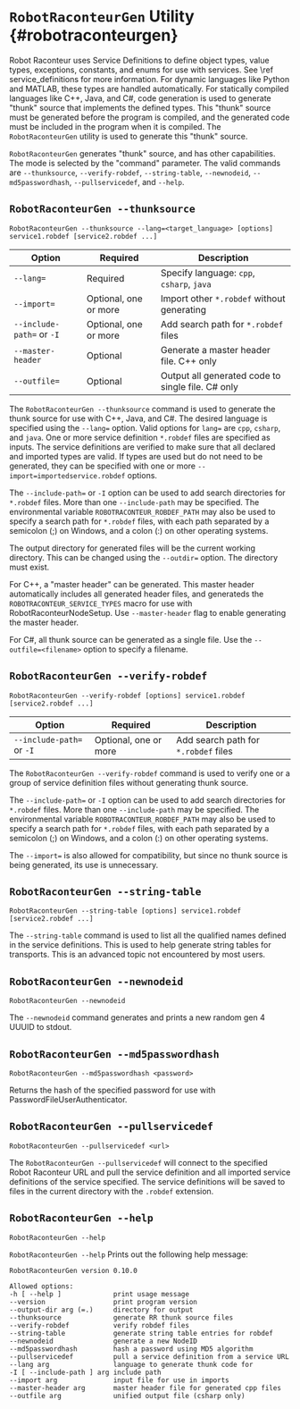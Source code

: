 # `RobotRaconteurGen` Utility {#robotraconteurgen}

Robot Raconteur uses Service Definitions to define object types, value types, exceptions, constants, and enums for use with services. See \ref service_definitions for more information. For dynamic languages like Python and MATLAB, these types are handled automatically. For statically compiled languages like C++, Java, and C\#, code generation is used to generate "thunk" source that implements the defined types. This "thunk" source must be generated before the program is compiled, and the generated code must be included in the program when it is compiled. The `RobotRaconteurGen` utility is used to generate this "thunk" source.

`RobotRaconteurGen` generates "thunk" source, and has other capabilities. The mode is selected by the "command" parameter. The valid commands are `--thunksource`, `--verify-robdef`, `--string-table`, `--newnodeid`, `--md5passwordhash`, `--pullservicedef`, and `--help`.

## `RobotRaconteurGen --thunksource`

    RobotRaconteurGen --thunksource --lang=<target_language> [options] service1.robdef [service2.robdef ...]

| Option | Required | Description |
| ---    | ---      |---         |
| `--lang=` | Required | Specify language: `cpp`, `csharp`, `java` |
| `--import=` | Optional, one or more | Import other `*.robdef` without generating |
| `--include-path=` or `-I` | Optional, one or more | Add search path for `*.robdef` files |
| `--master-header` | Optional | Generate a master header file. C++ only |
| `--outfile=` | Optional | Output all generated code to single file. C\# only |

The `RobotRaconteurGen --thunksource` command is used to generate the thunk source for use with C++, Java, and C\#. The desired language is specified using the `--lang=` option. Valid options for `lang=` are `cpp`, `csharp`, and `java`. One or more service definition `*.robdef` files are specified as inputs. The service definitions are verified to make sure that all declared and imported types are valid. If types are used but do not need to be generated, they can be specified with one or more `--import=importedservice.robdef` options.

The `--include-path=` or `-I` option can be used to add search directories for `*.robdef` files. More than one `--include-path` may be specified. The environmental variable `ROBOTRACONTEUR_ROBDEF_PATH` may also be used to specify a search path for `*.robdef` files, with each path separated by a semicolon (;) on Windows, and a colon (:) on other operating systems.

The output directory for generated files will be the current working directory. This can be changed using the `--outdir=` option. The directory must exist.

For C++, a "master header" can be generated. This master header automatically includes all generated header files, and generateds the `ROBOTRACONTEUR_SERVICE_TYPES` macro for use with RobotRaconteurNodeSetup. Use `--master-header` flag to enable generating the master header.

For C\#, all thunk source can be generated as a single file. Use the `--outfile=<filename>` option to specify a filename.

## `RobotRaconteurGen --verify-robdef`

    RobotRaconteurGen --verify-robdef [options] service1.robdef [service2.robdef ...]

| Option | Required | Description |
| ---    | ---      |---         |
| `--include-path=` or `-I` | Optional, one or more | Add search path for `*.robdef` files |

The `RobotRaconteurGen --verify-robdef` command is used to verify one or a group of service definition files without generating thunk source.

The `--include-path=` or `-I` option can be used to add search directories for `*.robdef` files. More than one `--include-path` may be specified. The environmental variable `ROBOTRACONTEUR_ROBDEF_PATH` may also be used to specify a search path for `*.robdef` files, with each path separated by a semicolon (;) on Windows, and a colon (:) on other operating systems.

The `--import=` is also allowed for compatibility, but since no thunk source is being generated, its use is unnecessary.

## `RobotRaconteurGen --string-table`

    RobotRaconteurGen --string-table [options] service1.robdef [service2.robdef ...]

The `--string-table` command is used to list all the qualified names defined in the service definitions. This is used to help generate string tables for transports. This is an advanced topic not encountered by most users.

## `RobotRaconteurGen --newnodeid`

    RobotRaconteurGen --newnodeid

The `--newnodeid` command generates and prints a new random gen 4 UUUID to stdout.

## `RobotRaconteurGen --md5passwordhash`

    RobotRaconteurGen --md5passwordhash <password>

Returns the hash of the specified password for use with PasswordFileUserAuthenticator.

## `RobotRaconteurGen --pullservicedef`

    RobotRaconteurGen --pullservicedef <url>

The `RobotRaconteurGen --pullservicedef` will connect to the specified Robot Raconteur URL and pull the service definition and all imported service definitions of the service specified. The service definitions will be saved to files in the current directory with the `.robdef` extension.

## `RobotRaconteurGen --help`

    RobotRaconteurGen --help

`RobotRaconteurGen --help` Prints out the following help message:

    RobotRaconteurGen version 0.10.0

    Allowed options:
    -h [ --help ]             print usage message
    --version                 print program version
    --output-dir arg (=.)     directory for output
    --thunksource             generate RR thunk source files
    --verify-robdef           verify robdef files
    --string-table            generate string table entries for robdef
    --newnodeid               generate a new NodeID
    --md5passwordhash         hash a password using MD5 algorithm
    --pullservicedef          pull a service definition from a service URL
    --lang arg                language to generate thunk code for
    -I [ --include-path ] arg include path
    --import arg              input file for use in imports
    --master-header arg       master header file for generated cpp files
    --outfile arg             unified output file (csharp only)
